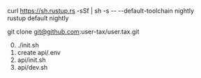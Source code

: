 curl https://sh.rustup.rs -sSf | sh -s -- --default-toolchain nightly<br>rustup default nightly

git clone git@github.com:user-tax/user.tax.git

0. ./init.sh
1. create api/.env
2. api/init.sh
3. api/dev.sh